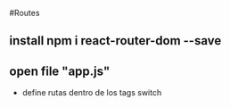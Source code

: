 #Routes

## install npm i react-router-dom --save

## open file "app.js"
* define rutas dentro de los tags switch

